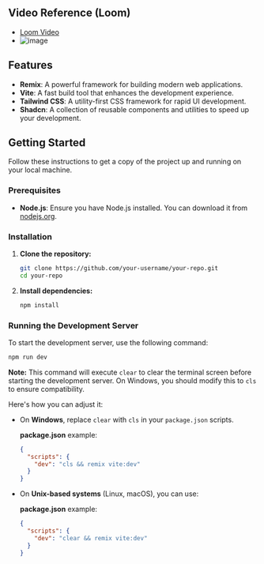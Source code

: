 ## Video Reference (Loom)
- [Loom Video](https://www.loom.com/share/0b59ee2a1b72490fb3818a45b3fc0219)
- ![image](https://github.com/user-attachments/assets/a11a3079-542d-4135-bdb6-9df934dc82ff)


## Features

- **Remix**: A powerful framework for building modern web applications.
- **Vite**: A fast build tool that enhances the development experience.
- **Tailwind CSS**: A utility-first CSS framework for rapid UI development.
- **Shadcn**: A collection of reusable components and utilities to speed up your development.

## Getting Started

Follow these instructions to get a copy of the project up and running on your local machine.

### Prerequisites

- **Node.js**: Ensure you have Node.js installed. You can download it from [nodejs.org](https://nodejs.org/).

### Installation

1. **Clone the repository:**

   ```bash
   git clone https://github.com/your-username/your-repo.git
   cd your-repo
   ```

2. **Install dependencies:**

   ```bash
   npm install
   ```

### Running the Development Server

To start the development server, use the following command:

```bash
npm run dev
```

**Note:** This command will execute `clear` to clear the terminal screen before starting the development server. On Windows, you should modify this to `cls` to ensure compatibility. 

Here's how you can adjust it:

- On **Windows**, replace `clear` with `cls` in your `package.json` scripts.

  **package.json** example:

  ```json
  {
    "scripts": {
      "dev": "cls && remix vite:dev"
    }
  }
  ```

- On **Unix-based systems** (Linux, macOS), you can use:

  **package.json** example:

  ```json
  {
    "scripts": {
      "dev": "clear && remix vite:dev"
    }
  }
  ```
